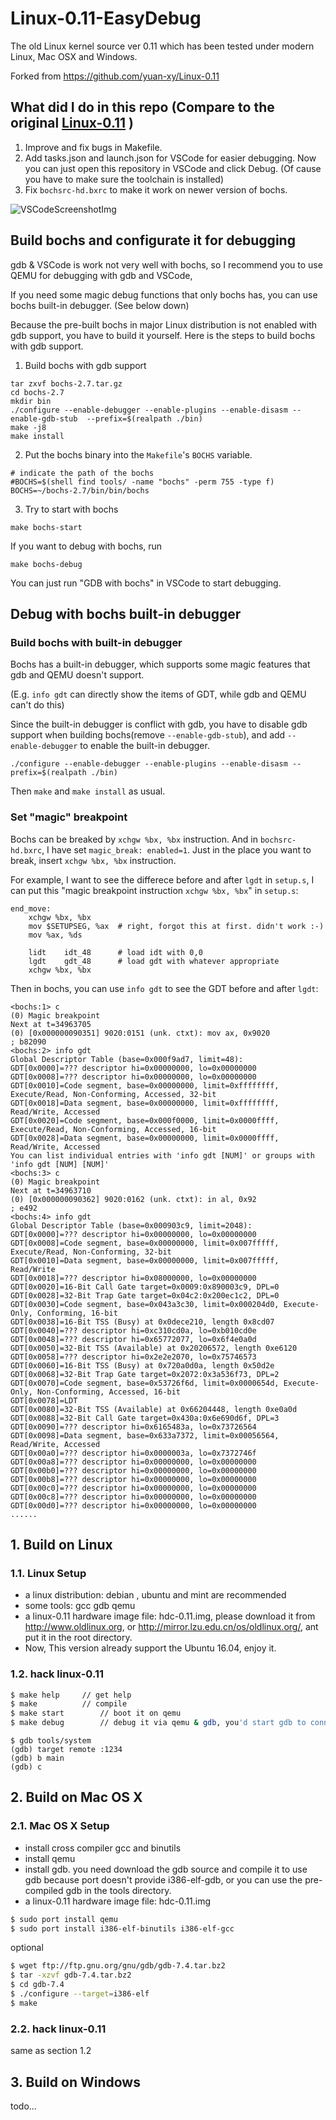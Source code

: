 Linux-0.11-EasyDebug
==========

The old Linux kernel source ver 0.11 which has been tested under modern Linux,  Mac OSX and Windows.

Forked from https://github.com/yuan-xy/Linux-0.11

## What did I do in this repo (Compare to the original [Linux-0.11](https://github.com/yuan-xy/Linux-0.11) )
1. Improve and fix bugs in Makefile.
2. Add tasks.json and launch.json for VSCode for easier debugging. Now you can just open this repository in VSCode and click Debug. (Of cause you have to make sure the toolchain is installed)
3. Fix `bochsrc-hd.bxrc` to make it work on newer version of bochs.

![VSCodeScreenshotImg](https://github.com/liyafe1997/Linux-0.11-EasyDebug/assets/18359157/7c0cf92d-4650-4fdb-88fb-e1443fe012a0)

## Build bochs and configurate it for debugging
gdb & VSCode is work not very well with bochs, so I recommend you to use QEMU for debugging with gdb and VSCode,

If you need some magic debug functions that only bochs has, you can use bochs built-in debugger. (See below down)

Because the pre-built bochs in major Linux distribution is not enabled with gdb support, you have to build it yourself.
Here is the steps to build bochs with gdb support.

1. Build bochs with gdb support
```
tar zxvf bochs-2.7.tar.gz
cd bochs-2.7
mkdir bin
./configure --enable-debugger --enable-plugins --enable-disasm --enable-gdb-stub  --prefix=$(realpath ./bin)
make -j8
make install
```
2. Put the bochs binary into the `Makefile`'s `BOCHS` variable.
```
# indicate the path of the bochs
#BOCHS=$(shell find tools/ -name "bochs" -perm 755 -type f)
BOCHS=~/bochs-2.7/bin/bin/bochs
```

3. Try to start with bochs
```
make bochs-start
```
If you want to debug with bochs, run
```
make bochs-debug
```
You can just run "GDB with bochs" in VSCode to start debugging.

## Debug with bochs built-in debugger
### Build bochs with built-in debugger
Bochs has a built-in debugger, which supports some magic features that gdb and QEMU doesn't support.

(E.g. `info gdt` can directly show the items of GDT, while gdb and QEMU can't do this)

Since the built-in debugger is conflict with gdb, you have to disable gdb support when building bochs(remove `--enable-gdb-stub`), and add `--enable-debugger` to enable the built-in debugger.
```
./configure --enable-debugger --enable-plugins --enable-disasm --prefix=$(realpath ./bin)
```
Then `make` and `make install` as usual.

### Set "magic" breakpoint
Bochs can be breaked by `xchgw %bx, %bx` instruction. And in `bochsrc-hd.bxrc`, I have set `magic_break: enabled=1`.
Just in the place you want to break, insert `xchgw %bx, %bx` instruction.

For example, I want to see the differece before and after `lgdt` in `setup.s`, I can put this "magic breakpoint instruction `xchgw %bx, %bx`" in `setup.s`:

```
end_move:
	xchgw %bx, %bx
	mov	$SETUPSEG, %ax	# right, forgot this at first. didn't work :-)
	mov	%ax, %ds
	
	lidt	idt_48		# load idt with 0,0
	lgdt	gdt_48		# load gdt with whatever appropriate
	xchgw %bx, %bx
```

Then in bochs, you can use `info gdt` to see the GDT before and after `lgdt`:

```
<bochs:1> c
(0) Magic breakpoint
Next at t=34963705
(0) [0x000000090351] 9020:0151 (unk. ctxt): mov ax, 0x9020            ; b82090
<bochs:2> info gdt
Global Descriptor Table (base=0x000f9ad7, limit=48):
GDT[0x0000]=??? descriptor hi=0x00000000, lo=0x00000000
GDT[0x0008]=??? descriptor hi=0x00000000, lo=0x00000000
GDT[0x0010]=Code segment, base=0x00000000, limit=0xffffffff, Execute/Read, Non-Conforming, Accessed, 32-bit
GDT[0x0018]=Data segment, base=0x00000000, limit=0xffffffff, Read/Write, Accessed
GDT[0x0020]=Code segment, base=0x000f0000, limit=0x0000ffff, Execute/Read, Non-Conforming, Accessed, 16-bit
GDT[0x0028]=Data segment, base=0x00000000, limit=0x0000ffff, Read/Write, Accessed
You can list individual entries with 'info gdt [NUM]' or groups with 'info gdt [NUM] [NUM]'
<bochs:3> c
(0) Magic breakpoint
Next at t=34963710
(0) [0x000000090362] 9020:0162 (unk. ctxt): in al, 0x92               ; e492
<bochs:4> info gdt
Global Descriptor Table (base=0x000903c9, limit=2048):
GDT[0x0000]=??? descriptor hi=0x00000000, lo=0x00000000
GDT[0x0008]=Code segment, base=0x00000000, limit=0x007fffff, Execute/Read, Non-Conforming, 32-bit
GDT[0x0010]=Data segment, base=0x00000000, limit=0x007fffff, Read/Write
GDT[0x0018]=??? descriptor hi=0x08000000, lo=0x00000000
GDT[0x0020]=16-Bit Call Gate target=0x0009:0x890003c9, DPL=0
GDT[0x0028]=32-Bit Trap Gate target=0x04c2:0x200ec1c2, DPL=0
GDT[0x0030]=Code segment, base=0x043a3c30, limit=0x000204d0, Execute-Only, Conforming, 16-bit
GDT[0x0038]=16-Bit TSS (Busy) at 0x0dece210, length 0x8cd07
GDT[0x0040]=??? descriptor hi=0xc310cd0a, lo=0xb010cd0e
GDT[0x0048]=??? descriptor hi=0x65772077, lo=0x6f4e0a0d
GDT[0x0050]=32-Bit TSS (Available) at 0x20206572, length 0xe6120
GDT[0x0058]=??? descriptor hi=0x2e2e2070, lo=0x75746573
GDT[0x0060]=16-Bit TSS (Busy) at 0x720a0d0a, length 0x50d2e
GDT[0x0068]=32-Bit Trap Gate target=0x2072:0x3a536f73, DPL=2
GDT[0x0070]=Code segment, base=0x53726f6d, limit=0x0000654d, Execute-Only, Non-Conforming, Accessed, 16-bit
GDT[0x0078]=LDT
GDT[0x0080]=32-Bit TSS (Available) at 0x66204448, length 0xe0a0d
GDT[0x0088]=32-Bit Call Gate target=0x430a:0x6e690d6f, DPL=3
GDT[0x0090]=??? descriptor hi=0x6165483a, lo=0x73726564
GDT[0x0098]=Data segment, base=0x633a7372, limit=0x00056564, Read/Write, Accessed
GDT[0x00a0]=??? descriptor hi=0x0000003a, lo=0x7372746f
GDT[0x00a8]=??? descriptor hi=0x00000000, lo=0x00000000
GDT[0x00b0]=??? descriptor hi=0x00000000, lo=0x00000000
GDT[0x00b8]=??? descriptor hi=0x00000000, lo=0x00000000
GDT[0x00c0]=??? descriptor hi=0x00000000, lo=0x00000000
GDT[0x00c8]=??? descriptor hi=0x00000000, lo=0x00000000
GDT[0x00d0]=??? descriptor hi=0x00000000, lo=0x00000000
......
```

## 1. Build on Linux

### 1.1. Linux Setup

* a linux distribution: debian , ubuntu and mint are recommended
* some tools: gcc gdb qemu
* a linux-0.11 hardware image file: hdc-0.11.img, please download it from http://www.oldlinux.org, or http://mirror.lzu.edu.cn/os/oldlinux.org/, ant put it in the root directory.
* Now, This version already support the Ubuntu 16.04, enjoy it.

### 1.2. hack linux-0.11
```bash
$ make help		// get help
$ make  		// compile
$ make start		// boot it on qemu
$ make debug		// debug it via qemu & gdb, you'd start gdb to connect it.
```
```gdb
$ gdb tools/system
(gdb) target remote :1234
(gdb) b main
(gdb) c
```

## 2. Build on Mac OS X

### 2.1. Mac OS X Setup

* install cross compiler gcc and binutils
* install qemu
* install gdb. you need download the gdb source and compile it to use gdb because port doesn't provide i386-elf-gdb, or you can use the pre-compiled gdb in the tools directory.
* a linux-0.11 hardware image file: hdc-0.11.img

```bash
$ sudo port install qemu
$ sudo port install i386-elf-binutils i386-elf-gcc
```

optional
```bash
$ wget ftp://ftp.gnu.org/gnu/gdb/gdb-7.4.tar.bz2
$ tar -xzvf gdb-7.4.tar.bz2
$ cd gdb-7.4
$ ./configure --target=i386-elf
$ make
```

### 2.2. hack linux-0.11
same as section 1.2


## 3. Build on Windows
todo...
